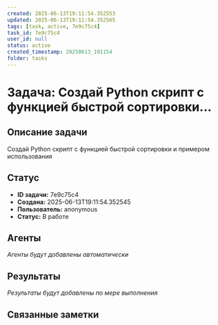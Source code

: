 ```yaml
---
created: 2025-06-13T19:11:54.352553
updated: 2025-06-13T19:11:54.352565
tags: [task, active, 7e9c75c4]
task_id: 7e9c75c4
user_id: null
status: active
created_timestamp: 20250613_191154
folder: tasks
---
```


# Задача: Создай Python скрипт с функцией быстрой сортировки...

## Описание задачи

Создай Python скрипт с функцией быстрой сортировки и примером использования

## Статус
- **ID задачи:** 7e9c75c4
- **Создана:** 2025-06-13T19:11:54.352545
- **Пользователь:** anonymous
- **Статус:** В работе

## Агенты
*Агенты будут добавлены автоматически*

## Результаты
*Результаты будут добавлены по мере выполнения*

## Связанные заметки
